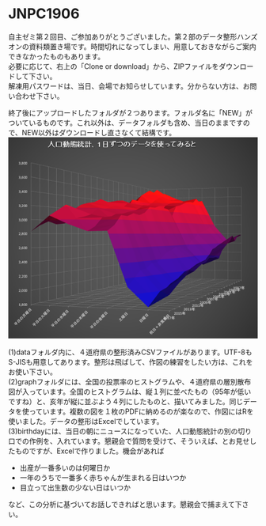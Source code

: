 # JNPC1906
自主ゼミ第２回目、ご参加ありがとうございました。第２部のデータ整形ハンズオンの資料類置き場です。時間切れになってしまい、用意しておきながらご案内できなかったものもあります。  
必要に応じて、右上の「Clone or download」から、ZIPファイルをダウンロードして下さい。  
解凍用パスワードは、当日、会場でお知らせしています。分からない方は、お問い合わせ下さい。  

終了後にアップロードしたフォルダが２つあります。フォルダ名に「NEW」がついているものです。これ以外は、データフォルダも含め、当日のままですので、NEW以外はダウンロードし直さなくて結構です。
[![人口動態統計のデータを使った３次元グラフ](https://github.com/nishioWU/JNPC1906/blob/master/NEW_birthday/birthday.png)](https://github.com/nishioWU/JNPC1906/blob/master/NEW_birthday/birthday_&_rate.xlsx)

(1)dataフォルダ内に、４道府県の整形済みCSVファイルがあります。UTF-8もS-JISも用意してあります。整形は飛ばして、作図の練習をしたい方は、これをお使い下さい。  
(2)graphフォルダには、全国の投票率のヒストグラムや、４道府県の層別散布図が入っています。全国のヒストグラムは、縦１列に並べたもの（95年が低いですね）と、亥年が縦に並ぶよう４列にしたものと、描いてみました。同じデータを使っています。複数の図を１枚のPDFに納めるのが楽なので、作図にはRを使いました。データの整形はExcelでしています。  
(3)birthdayには、当日の朝にニュースになっていた、人口動態統計の別の切り口での作例を、入れています。懇親会で質問を受けて、そういえば、とお見せしたものですが、Excelで作りました。機会があれば  

-  出産が一番多いのは何曜日か
-  一年のうちで一番多く赤ちゃんが生まれる日はいつか
-  目立って出生数の少ない日はいつか

など、この分析に基づいてお話しできればと思います。懇親会で捕まえて下さい。

